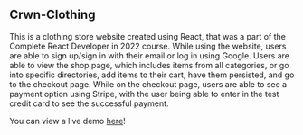 ## Crwn-Clothing

This is a clothing store website created using React, that was a part of the Complete React Developer in 2022 course. While using the website, users are able to sign up/sign in with their email or log in using Google. Users are able to view the shop page, which includes items from all categories, or go into specific directories, add items to their cart, have them persisted, and go to the checkout page. While on the checkout page, users are able to see a payment option using Stripe, with the user being able to enter in the test credit card to see the successful payment.

You can view a live demo [here](http://crwn-clothing-testing.herokuapp.com/)!
